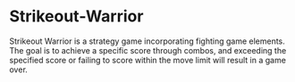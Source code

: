 # Strikeout-Warrior
Strikeout Warrior is a strategy game incorporating fighting game elements.
The goal is to achieve a specific score through combos, and exceeding the
specified score or failing to score within the move limit will result in a game over.
